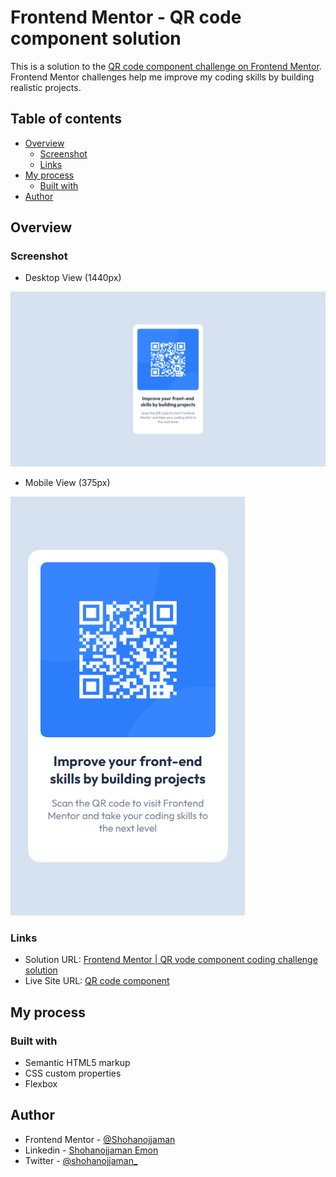 # Frontend Mentor - QR code component solution

This is a solution to the [QR code component challenge on Frontend Mentor](https://www.frontendmentor.io/challenges/qr-code-component-iux_sIO_H). Frontend Mentor challenges help me improve my coding skills by building realistic projects. 

## Table of contents

- [Overview](#overview)
  - [Screenshot](#screenshot)
  - [Links](#links)
- [My process](#my-process)
  - [Built with](#built-with)
- [Author](#author)


## Overview

### Screenshot

- Desktop View (1440px)

![](./images/desktop-device(1440px).png)
- Mobile View (375px)

![](./images/mobile-device(375px).png)

### Links

- Solution URL: [Frontend Mentor | QR vode component coding challenge solution](https://www.frontendmentor.io/solutions/qr-code-component-3zh3EOqhO-)
- Live Site URL: [QR code component](https://shohanojjaman.github.io/QRCodeComponent/)

## My process

### Built with

- Semantic HTML5 markup
- CSS custom properties
- Flexbox


## Author

- Frontend Mentor - [@Shohanojjaman](https://www.frontendmentor.io/profile/Shohanojjaman)
- Linkedin - [Shohanojjaman Emon](https://www.linkedin.com/in/shohanojjamanemon/)
- Twitter - [@shohanojjaman_](https://twitter.com/shohanojjaman_)
